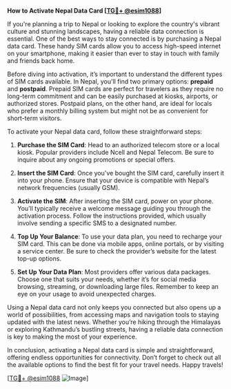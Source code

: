 **How to Activate Nepal Data Card [[TG💪+ @esim1088](https://t.me/s/esim1088)]**

If you're planning a trip to Nepal or looking to explore the country's vibrant culture and stunning landscapes, having a reliable data connection is essential. One of the best ways to stay connected is by purchasing a Nepal data card. These handy SIM cards allow you to access high-speed internet on your smartphone, making it easier than ever to stay in touch with family and friends back home.

Before diving into activation, it’s important to understand the different types of SIM cards available. In Nepal, you'll find two primary options: **prepaid** and **postpaid**. Prepaid SIM cards are perfect for travelers as they require no long-term commitment and can be easily purchased at kiosks, airports, or authorized stores. Postpaid plans, on the other hand, are ideal for locals who prefer a monthly billing system but might not be as convenient for short-term visitors.

To activate your Nepal data card, follow these straightforward steps:

1. **Purchase the SIM Card**: Head to an authorized telecom store or a local kiosk. Popular providers include Ncell and Nepal Telecom. Be sure to inquire about any ongoing promotions or special offers.

2. **Insert the SIM Card**: Once you've bought the SIM card, carefully insert it into your phone. Ensure that your device is compatible with Nepal’s network frequencies (usually GSM).

3. **Activate the SIM**: After inserting the SIM card, power on your phone. You’ll typically receive a welcome message guiding you through the activation process. Follow the instructions provided, which usually involve sending a specific SMS to a designated number.

4. **Top Up Your Balance**: To use your data plan, you need to recharge your SIM card. This can be done via mobile apps, online portals, or by visiting a service center. Be sure to check the provider’s website for the latest top-up options.

5. **Set Up Your Data Plan**: Most providers offer various data packages. Choose one that suits your needs, whether it’s for social media browsing, streaming, or downloading large files. Remember to keep an eye on your usage to avoid unexpected charges.

Using a Nepal data card not only keeps you connected but also opens up a world of possibilities, from accessing maps and navigation tools to staying updated with the latest news. Whether you’re hiking through the Himalayas or exploring Kathmandu’s bustling streets, having a reliable data connection is key to making the most of your experience.

In conclusion, activating a Nepal data card is simple and straightforward, offering endless opportunities for connectivity. Don’t forget to check out all the available options to find the best fit for your travel needs. Happy travels! 

[[TG💪+ @esim1088](https://t.me/s/esim1088) ![Image](https://i.postimg.cc/Y0z9fWf4/image.png)]